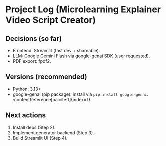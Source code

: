 # Project Log (Microlearning Explainer Video Script Creator)

## Decisions (so far)
- Frontend: Streamlit (fast dev + shareable). 
- LLM: Google Gemini Flash via google-genai SDK (user requested).
- PDF export: fpdf2.

## Versions (recommended)
- Python: 3.13+
- google-genai (pip package): install via `pip install google-genai`. :contentReference[oaicite:1]{index=1}

## Next actions
1. Install deps (Step 2).
2. Implement generator backend (Step 3).
3. Build Streamlit UI (Step 4).
